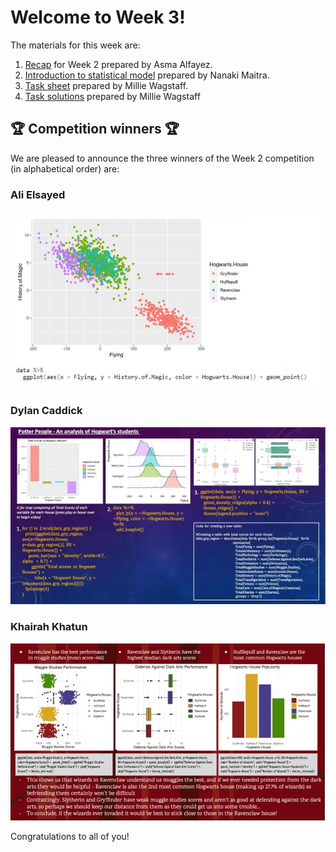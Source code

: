 # Welcome to Week 3!

The materials for this week are: 
1. [Recap](https://github.com/zero2ds/One_Data_Science/blob/main/Week%203%20materials/Week3-RecapOfWeek2_Asma.pdf) for Week 2 prepared by Asma Alfayez.
2. [Introduction to statistical model](https://github.com/zero2ds/One_Data_Science/blob/main/Week%203%20materials/One%20Data%20Science%20Programme%20Week%203_intro_to_stats.pdf) prepared by Nanaki Maitra. 
3. [Task sheet](https://github.com/zero2ds/One_Data_Science/blob/main/Week%203%20materials/tasks.txt) prepared by Millie Wagstaff.
4. [Task solutions](https://github.com/zero2ds/One_Data_Science/blob/main/Week%203%20materials/Tasks_solutions.pdf) prepared by Millie Wagstaff


## 🏆 Competition winners 🏆

We are pleased to announce the three winners of the Week 2 competition (in alphabetical order) are: 

### Ali Elsayed

![](AliElsayed)

### Dylan Caddick

![](DylanCaddick)

### Khairah Khatun

![](KhairahKhatun)

Congratulations to all of you!
